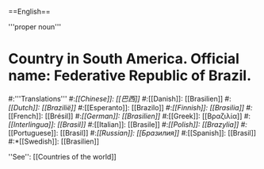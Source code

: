 ==English==

'''proper noun'''

# Country in South America. Official name: Federative Republic of Brazil.
#:'''Translations'''
#:*[[Chinese]]: [[巴西]]
#:*[[Danish]]: [[Brasilien]]
#:*[[Dutch]]: [[Brazilië]]
#:*[[Esperanto]]: [[Brazilo]]
#:*[[Finnish]]: [[Brasilia]]
#:*[[French]]: [[Brésil]]
#:*[[German]]: [[Brasilien]]
#:*[[Greek]]: [[Βραζιλία]]
#:*[[Interlingua]]: [[Brasil]]
#:*[[Italian]]: [[Brasile]]
#:*[[Polish]]: [[Brazylia]]
#:*[[Portuguese]]: [[Brasil]]
#:*[[Russian]]: [[Бразилия]]
#:*[[Spanish]]: [[Brasil]]
#:*[[Swedish]]: [[Brasilien]]

''See'': [[Countries of the world]]